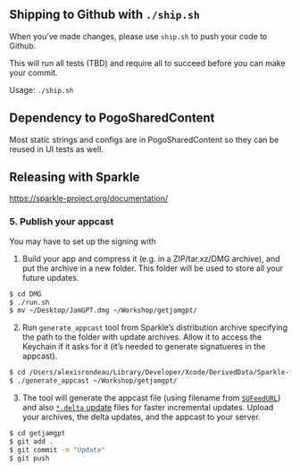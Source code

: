 ## Shipping to Github with `./ship.sh`

When you've made changes, please use `ship.sh` to push your code to Github.

This will run all tests (TBD) and require all to succeed  before you can make your commit.

Usage: `./ship.sh`

## Dependency to PogoSharedContent

Most static strings and configs are in PogoSharedContent so they can be reused in UI tests as well.

## Releasing with Sparkle

https://sparkle-project.org/documentation/ 

### 5. Publish your appcast

You may have to set up the signing with 

1.  Build your app and compress it (e.g. in a ZIP/tar.xz/DMG archive), and put the archive in a new folder. This folder will be used to store all your future updates.

```bash
$ cd DMG
$ ./run.sh
$ mv ~/Desktop/JamGPT.dmg ~/Workshop/getjamgpt/
```

2. Run `generate_appcast` tool from Sparkle’s distribution archive specifying the path to the folder with update archives. Allow it to access the Keychain if it asks for it (it’s needed to generate signatueres in the appcast).

```bash
$ cd /Users/alexisrondeau/Library/Developer/Xcode/DerivedData/Sparkle-fpruvtzoodphqifzjwwdqtbpjiid/Build/Products/Debug/
$ ./generate_appcast ~/Workshop/getjamgpt/
```

3. The tool will generate the appcast file (using filename from [`SUFeedURL`](https://sparkle-project.org/documentation/customization/)) and also [`*.delta` update](https://sparkle-project.org/documentation/delta-updates/) files for faster incremental updates. Upload your archives, the delta updates, and the appcast to your server.

```bash
$ cd getjamgpt
$ git add .
$ git commit -m "Update"
$ git push 
```
